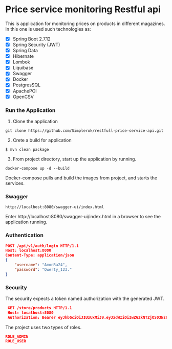 # Price service monitoring Restful api

This is application for monitoring prices on products in different magazines.
In this one is used such technologies as:

- [x] Spring Boot 2.7.12
- [x] Spring Security (JWT)
- [x] Spring Data
- [x] Hibernate
- [x] Lombok
- [x] Liquibase
- [x] Swagger
- [x] Docker
- [x] PostgresSQL
- [x] ApachePOI
- [x] OpenCSV
### Run the Application

1. Clone the application
```console
git clone https://github.com/Simplerok/restfull-price-service-api.git
```

2. Crete a build for application
```console
$ mvn clean package
```

3. From project directory, start up the application by running.

```console
docker-compose up -d --build
```
Docker-compose pulls and build the images from project, and starts the services.

### Swagger

```
http://localhost:8080/swagger-ui/index.html
```
Enter http://localhost:8080/swagger-ui/index.html in a browser to see the application running.

### Authentication

   ```json
   POST /api/v1/auth/login HTTP/1.1
   Host: localhost:8080
   Content-Type: application/json   
   {
       "username": "AmonRa24",
       "password": "Qwerty_123."
   }
   ```

### Security

The security expects a token named authorization with the generated JWT.

   ```json
    GET /store/products HTTP/1.1
    Host: localhost:8080
    Authorization: Bearer eyJhbGciOiJIUzUxMiJ9.eyJzdWIiOiIwZGZkNTZjOS03NzU4LTRjYzAtOTg0Zi01ZjFhOTA2ZjcyOGMiLCJpYXQiOjE1Nzk0ODY2ODcsImV4cCI6MTU4MDA5MTQ4N30.Ewn0A0OTSX9Ik8dDmQDe33UklZkUD62L-5F_I11dYkpCWqHlpjyOfy8FNS6pJAp4g2EGrRXRFquxaizvfJRQzw
   ```

The project uses two types of roles.

```json
ROLE_ADMIN
ROLE_USER   
```

